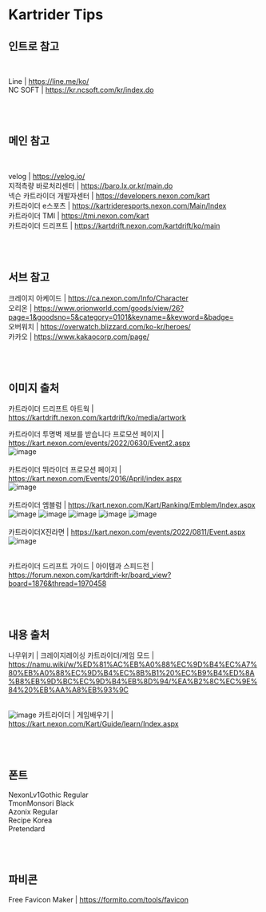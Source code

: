# Kartrider Tips

## 인트로 참고
<br/>

Line | https://line.me/ko/<br/>
NC SOFT | https://kr.ncsoft.com/kr/index.do

<br/><br/>

## 메인 참고
<br/>

velog | https://velog.io/<br/>
지적측량 바로처리센터 | https://baro.lx.or.kr/main.do<br/>
넥슨 카트라이더 개발자센터 | https://developers.nexon.com/kart<br/>
카트라이더 e스포츠 | https://kartrideresports.nexon.com/Main/Index<br/>
카트라이더 TMI | https://tmi.nexon.com/kart<br/>
카트라이더 드리프트 | https://kartdrift.nexon.com/kartdrift/ko/main

<br/><br/>

## 서브 참고

크레이지 아케이드 | https://ca.nexon.com/Info/Character<br/>
오리온 | https://www.orionworld.com/goods/view/26?page=1&goodsno=5&category=0101&keyname=&keyword=&badge=
<br/>
오버워치 | https://overwatch.blizzard.com/ko-kr/heroes/<br/>
카카오 | https://www.kakaocorp.com/page/

<br/><br/>

## 이미지 출처

카트라이더 드리프트 아트웍 
| https://kartdrift.nexon.com/kartdrift/ko/media/artwork<br/>

카트라이더 투명벽 제보를 받습니다 프로모션 페이지 | https://kart.nexon.com/events/2022/0630/Event2.aspx<br/>
![image](https://user-images.githubusercontent.com/87457620/220284901-a4fcb127-16d9-4ed5-b698-6b88ebaf4123.png)
<br/><br/>
카트라이더 뛰라이더 프로모션 페이지 | https://kart.nexon.com/Events/2016/April/index.aspx<br/>
![image](https://user-images.githubusercontent.com/87457620/220285009-651e7f24-fe98-4587-a50a-390b733a9e32.png)<br/><br/>
카트라이더 엠블럼 | https://kart.nexon.com/Kart/Ranking/Emblem/Index.aspx<br/>
![image](https://user-images.githubusercontent.com/87457620/220285215-3d58536c-661c-47a2-9663-170d3a64c65c.png)
![image](https://user-images.githubusercontent.com/87457620/220285314-7753f1f3-09a7-4b9b-ab5e-92eee44a654f.png)
![image](https://user-images.githubusercontent.com/87457620/220285414-bd5628fb-8bfb-493f-8892-1f3c72129048.png)
![image](https://user-images.githubusercontent.com/87457620/220285532-dfbd97c7-e842-4c7f-baa1-09dc1437d7c8.png)
![image](https://user-images.githubusercontent.com/87457620/220285647-2673a04b-1c07-4278-b14d-a55cd79a9168.png)
<br/><br/>
카트라이더X진라면 | https://kart.nexon.com/events/2022/0811/Event.aspx
![image](https://user-images.githubusercontent.com/87457620/220287190-0d180f8b-80f2-47b1-be95-8ec9f5bc9cde.png)
<br/><br/>

카트라이더 드리프트 가이드 | 아이템과 스피드전 | https://forum.nexon.com/kartdrift-kr/board_view?board=1876&thread=1970458

<br/><br/>

## 내용 출처
나무위키 | 크레이지레이싱 카트라이더/게임 모드 | https://namu.wiki/w/%ED%81%AC%EB%A0%88%EC%9D%B4%EC%A7%80%EB%A0%88%EC%9D%B4%EC%8B%B1%20%EC%B9%B4%ED%8A%B8%EB%9D%BC%EC%9D%B4%EB%8D%94/%EA%B2%8C%EC%9E%84%20%EB%AA%A8%EB%93%9C<br/><br/>

![image](https://user-images.githubusercontent.com/87457620/220286042-75301563-0203-4735-87b9-6a63ec410871.png)
카트라이더 | 게임배우기 |
https://kart.nexon.com/Kart/Guide/learn/Index.aspx

<br/><br/>

## 폰트

NexonLv1Gothic Regular<br/>
TmonMonsori Black<br/>
Azonix Regular<br/>
Recipe Korea<br/>
Pretendard

<br/><br/>

## 파비콘

Free Favicon Maker | https://formito.com/tools/favicon